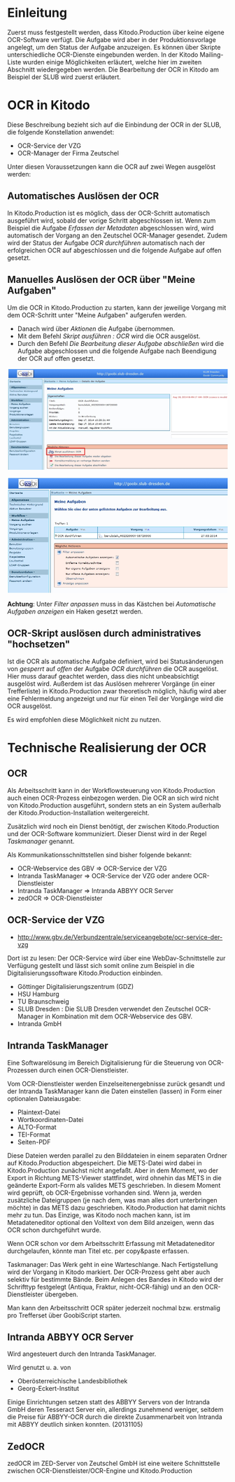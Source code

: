 # Einleitung

Zuerst muss festgestellt werden, dass Kitodo.Production über keine eigene OCR-Software verfügt. Die Aufgabe wird aber in der Produktionsvorlage angelegt, um den Status der Aufgabe anzuzeigen. Es können über Skripte unterschiedliche OCR-Dienste eingebunden werden. In der Kitodo Mailing-Liste wurden einige Möglichkeiten erläutert, welche hier im zweiten Abschnitt wiedergegeben werden. Die Bearbeitung der OCR in Kitodo am Beispiel der SLUB wird zuerst erläutert.

# OCR in Kitodo

Diese Beschreibung bezieht sich auf die Einbindung der OCR in der SLUB, die folgende Konstellation anwendet:

* OCR-Service der VZG 
* OCR-Manager der Firma Zeutschel 

Unter diesen Voraussetzungen kann die OCR auf zwei Wegen ausgelöst werden: 

## Automatisches Auslösen der OCR

In Kitodo.Production ist es möglich, dass der OCR-Schritt automatisch ausgeführt wird, sobald der vorige Schritt abgeschlossen ist. Wenn zum Beispiel die Aufgabe *Erfassen der Metadaten* abgeschlossen wird, wird automatisch der Vorgang an den Zeutschel OCR-Manager gesendet. Zudem wird der Status der Aufgabe *OCR durchführen* automatisch nach der erfolgreichen OCR auf abgeschlossen und die folgende Aufgabe auf offen gesetzt.

## Manuelles Auslösen der OCR über "Meine Aufgaben"

Um die OCR in Kitodo.Production zu starten, kann der jeweilige Vorgang mit dem OCR-Schritt unter "Meine Aufgaben" aufgerufen werden.

* Danach wird über *Aktionen* die Aufgabe übernommen.
* Mit dem Befehl *Skript ausführen : OCR* wird die OCR ausgelöst.
* Durch den Befehl *Die Bearbeitung dieser Aufgabe abschließen* wird die Aufgabe abgeschlossen und die folgende Aufgabe nach Beendigung der OCR auf offen gesetzt.

![](images/OCR1.jpg)

![](images/OCR2.jpg)

**Achtung**: Unter *Filter anpassen* muss in das Kästchen bei *Automatische Aufgaben anzeigen* ein Haken gesetzt werden.

## OCR-Skript auslösen durch administratives "hochsetzen"

Ist die OCR als automatische Aufgabe definiert, wird bei Statusänderungen von *gesperrt* auf *offen* der Aufgabe *OCR durchführen* die OCR ausgelöst. Hier muss darauf geachtet werden, dass dies nicht unbeabsichtigt ausgelöst wird.
Außerdem ist das Auslösen mehrerer Vorgänge (in einer Trefferliste) in Kitodo.Production zwar theoretisch möglich, häufig wird aber eine Fehlermeldung angezeigt und nur für einen Teil der Vorgänge wird die OCR ausgelöst.

Es wird empfohlen diese Möglichkeit nicht zu nutzen. 

# Technische Realisierung der OCR
## OCR

Als Arbeitsschritt kann in der Workflowsteuerung von Kitodo.Production auch einen OCR-Prozess einbezogen werden. Die OCR an sich wird nicht von Kitodo.Production ausgeführt, sondern stets an ein System außerhalb der Kitodo.Production-Installation weitergereicht. 

Zusätzlich wird noch ein Dienst benötigt, der zwischen Kitodo.Production und der OCR-Software kommuniziert. Dieser Dienst wird in der Regel *Taskmanager* genannt. 

Als Kommunikationsschnittstellen sind bisher folgende bekannt:

* OCR-Webservice des GBV ⇒ OCR-Service der VZG
* Intranda TaskManager ⇒ OCR-Service der VZG oder andere OCR-Dienstleister
* Intranda TaskManager ⇒ Intranda ABBYY OCR Server
* zedOCR ⇒ OCR-Dienstleister

## OCR-Service der VZG

* http://www.gbv.de/Verbundzentrale/serviceangebote/ocr-service-der-vzg

Dort ist zu lesen: Der OCR-Service wird über eine WebDav-Schnittstelle zur Verfügung gestellt und lässt sich somit online zum Beispiel in die Digitalisierungssoftware Kitodo.Production einbinden.

* Göttinger Digitalisierungszentrum (GDZ)
* HSU Hamburg
* TU Braunschweig
* SLUB Dresden : Die SLUB Dresden verwendet den Zeutschel OCR-Manager in Kombination mit dem OCR-Webservice des GBV.
* Intranda GmbH

## Intranda TaskManager

Eine Softwarelösung im Bereich Digitalisierung für die Steuerung von OCR-Prozessen durch einen OCR-Dienstleister.

Vom OCR-Dienstleister werden Einzelseitenergebnisse zurück gesandt und der Intranda TaskManager kann die Daten einstellen (lassen) in Form einer optionalen Dateiausgabe:

* Plaintext-Datei
* Wortkoordinaten-Datei
* ALTO-Format
* TEI-Format
* Seiten-PDF

Diese Dateien werden parallel zu den Bilddateien in einem separaten Ordner auf Kitodo.Production abgespeichert. Die METS-Datei wird dabei in Kitodo.Production zunächst nicht angefaßt. Aber in dem Moment, wo der Export in Richtung METS-Viewer stattfindet, wird ohnehin das METS in die geänderte Export-Form als valides METS geschrieben. In diesem Moment wird geprüft, ob OCR-Ergebnisse vorhanden sind. Wenn ja, werden zusätzliche Dateigruppen (je nach dem, was man alles dort unterbringen möchte) in das METS dazu geschrieben. Kitodo.Production hat damit nichts mehr zu tun. Das Einzige, was Kitodo noch machen kann, ist im Metadateneditor optional den Volltext von dem Bild anzeigen, wenn das OCR schon durchgeführt wurde.

Wenn OCR schon vor dem Arbeitsschritt Erfassung mit Metadateneditor durchgelaufen, könnte man Titel etc. per copy&paste erfassen.

Taskmanager: Das Werk geht in eine Warteschlange. Nach Fertigstellung wird der Vorgang in Kitodo markiert. Der OCR-Prozess geht aber auch selektiv für bestimmte Bände. Beim Anlegen des Bandes in Kitodo wird der Schrifttyp festgelegt (Antiqua, Fraktur, nicht-OCR-fähig) und an den OCR-Dienstleister übergeben.

Man kann den Arbeitsschritt OCR später jederzeit nochmal bzw. erstmalig pro Trefferset über GoobiScript starten.

## Intranda ABBYY OCR Server

Wird angesteuert durch den Intranda TaskManager.

Wird genutzt u. a. von

* Oberösterreichische Landesbibliothek
* Georg-Eckert-Institut

Einige Einrichtungen setzen statt des ABBYY Servers von der Intranda GmbH deren Tesseract Server ein, allerdings zunehmend weniger, seitdem die Preise für ABBYY-OCR durch die direkte Zusammenarbeit von Intranda mit ABBYY deutlich sinken konnten. (20131105)

## ZedOCR

zedOCR im ZED-Server von Zeutschel GmbH ist eine weitere Schnittstelle zwischen OCR-Dienstleister/OCR-Engine und Kitodo.Production

 